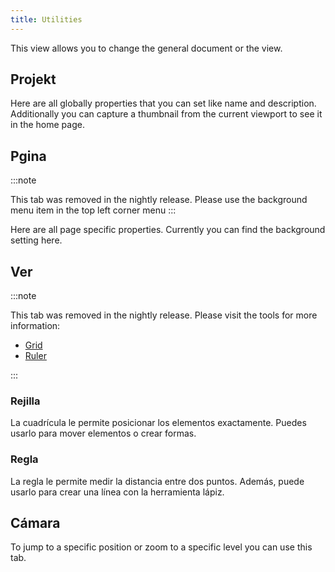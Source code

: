 ```yaml
---
title: Utilities
---
```


This view allows you to change the general document or the view.

## Projekt

Here are all globally properties that you can set like name and description.
Additionally you can capture a thumbnail from the current viewport to see it in the home page.

## Pgina

:::note

This tab was removed in the nightly release.
Please use the background menu item in the top left corner menu
:::

Here are all page specific properties. Currently you can find the background setting here.

## Ver

:::note

This tab was removed in the nightly release.
Please visit the tools for more information:

- [Grid](/docs/v2/tools/grid)
- [Ruler](/docs/v2/tools/ruler)

:::

### Rejilla

La cuadrícula le permite posicionar los elementos exactamente. Puedes usarlo para mover elementos o crear formas.

### Regla

La regla le permite medir la distancia entre dos puntos. Además, puede usarlo para crear una línea con la herramienta lápiz.

## Cámara

To jump to a specific position or zoom to a specific level you can use this tab.
